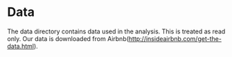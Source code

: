 # Data
The data directory contains data used in the analysis. This is treated as read only. Our data is downloaded from Airbnb(http://insideairbnb.com/get-the-data.html).